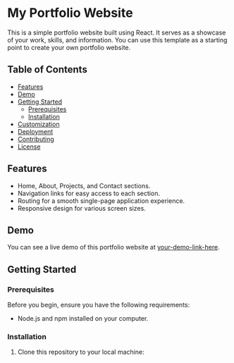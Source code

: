 # My Portfolio Website

This is a simple portfolio website built using React. It serves as a showcase of your work, skills, and information. You can use this template as a starting point to create your own portfolio website.

## Table of Contents

- [Features](#features)
- [Demo](#demo)
- [Getting Started](#getting-started)
  - [Prerequisites](#prerequisites)
  - [Installation](#installation)
- [Customization](#customization)
- [Deployment](#deployment)
- [Contributing](#contributing)
- [License](#license)

## Features

- Home, About, Projects, and Contact sections.
- Navigation links for easy access to each section.
- Routing for a smooth single-page application experience.
- Responsive design for various screen sizes.

## Demo

You can see a live demo of this portfolio website at [your-demo-link-here](#).

## Getting Started

### Prerequisites

Before you begin, ensure you have the following requirements:

- Node.js and npm installed on your computer.

### Installation

1. Clone this repository to your local machine:

